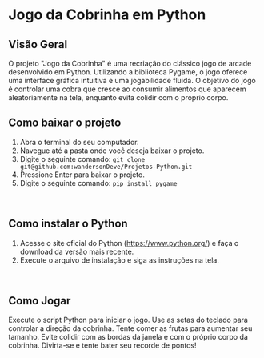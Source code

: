 # Jogo da Cobrinha em Python

## Visão Geral
O projeto "Jogo da Cobrinha" é uma recriação do clássico jogo de arcade desenvolvido em Python. Utilizando a biblioteca Pygame, o jogo oferece uma interface gráfica intuitiva e uma jogabilidade fluida. O objetivo do jogo é controlar uma cobra que cresce ao consumir alimentos que aparecem aleatoriamente na tela, enquanto evita colidir com o próprio corpo.
<br>

## Como baixar o projeto
1. Abra o terminal do seu computador.
2. Navegue até a pasta onde você deseja baixar o projeto.
3. Digite o seguinte comando: `git clone git@github.com:wandersonDeve/Projetos-Python.git`
4. Pressione Enter para baixar o projeto.
5. Digite o seguinte comando: `pip install pygame`
<br>

## Como instalar o Python
1. Acesse o site oficial do Python (https://www.python.org/) e faça o download da versão mais recente.
2. Execute o arquivo de instalação e siga as instruções na tela.
<br>

## Como Jogar
Execute o script Python para iniciar o jogo.
Use as setas do teclado para controlar a direção da cobrinha.
Tente comer as frutas para aumentar seu tamanho.
Evite colidir com as bordas da janela e com o próprio corpo da cobrinha.
Divirta-se e tente bater seu recorde de pontos!
